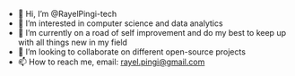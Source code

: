 - 👋 Hi, I’m @RayelPingi-tech
- 👀 I’m interested in computer science and data analytics
- 🌱 I’m currently on a road of self improvement and do my best to keep up with all things new in my field
- 💞️ I’m looking to collaborate on different open-source projects
- 📫 How to reach me, email: rayel.pingi@gmail.com

<!---
RayelPingi-tech/RayelPingi-tech is a ✨ special ✨ repository because its `README.md` (this file) appears on your GitHub profile.
You can click the Preview link to take a look at your changes.
--->
